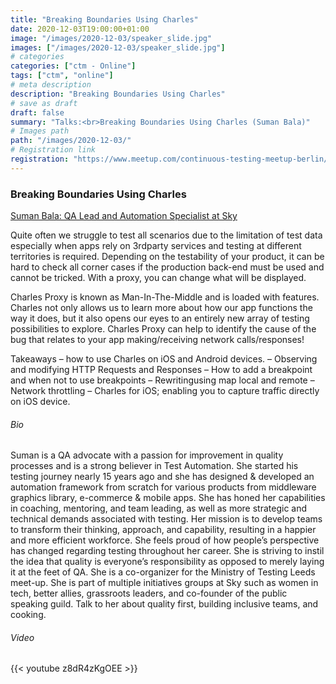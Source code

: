 ```yaml
---
title: "Breaking Boundaries Using Charles"
date: 2020-12-03T19:00:00+01:00
image: "/images/2020-12-03/speaker_slide.jpg"
images: ["/images/2020-12-03/speaker_slide.jpg"]
# categories
categories: ["ctm - Online"]
tags: ["ctm", "online"]
# meta description
description: "Breaking Boundaries Using Charles"
# save as draft
draft: false
summary: "Talks:<br>Breaking Boundaries Using Charles (Suman Bala)"
# Images path
path: "/images/2020-12-03/"
# Registration link
registration: "https://www.meetup.com/continuous-testing-meetup-berlin/events/274527346/"
---
```


### Breaking Boundaries Using Charles
[Suman Bala: QA Lead and Automation Specialist at Sky](https://www.linkedin.com/in/sumanbala/)

Quite often we struggle to test all scenarios due to the limitation of test data especially when apps rely on 
3rdparty services and testing at different territories is required. Depending on the testability of your product, 
it can be hard to check all corner cases if the production back-end must be used and cannot be tricked. 
With a proxy, you can change what will be displayed.

Charles Proxy is known as Man-In-The-Middle and is loaded with features. Charles not only allows us to learn 
more about how our app functions the way it does, but it also opens our eyes to an entirely new array of testing 
possibilities to explore. Charles Proxy can help to identify the cause of the bug that relates to your app 
making/receiving network calls/responses!

Takeaways
– how to use Charles on iOS and Android devices.
– Observing and modifying HTTP Requests and Responses
– How to add a breakpoint and when not to use breakpoints
– Rewritingusing map local and remote
– Network throttling
– Charles for iOS; enabling you to capture traffic directly on iOS device.

###### Bio
Suman is a QA advocate with a passion for improvement in quality processes and is a strong believer in Test Automation. 
She started his testing journey nearly 15 years ago and she has designed & developed an automation framework from scratch 
for various products from middleware graphics library, e-commerce & mobile apps. She has honed her capabilities in coaching, 
mentoring, and team leading, as well as more strategic and technical demands associated with testing. Her mission is to 
develop teams to transform their thinking, approach, and capability, resulting in a happier and more efficient workforce. 
She feels proud of how people’s perspective has changed regarding testing throughout her career. She is striving to instil 
the idea that quality is everyone’s responsibility as opposed to merely laying it at the feet of QA. She is a co-organizer 
for the Ministry of Testing Leeds meet-up. She is part of multiple initiatives groups at Sky such as women in tech, better 
allies, grassroots leaders, and co-founder of the public speaking guild. Talk to her about quality first, building inclusive 
teams, and cooking.

###### Video
{{< youtube z8dR4zKgOEE >}}

